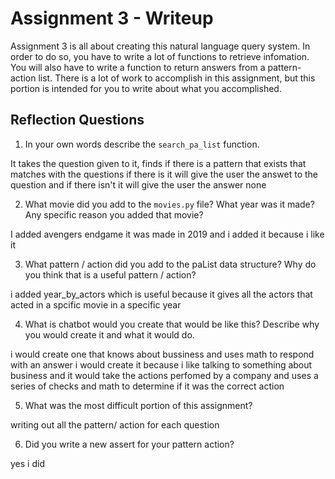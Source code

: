 # Assignment 3 - Writeup

Assignment 3 is all about creating this natural language query system.  In order to do so, you have to write a lot of functions to retrieve infomation.  You will also have to write a function to return answers from a pattern-action list.  There is a lot of work to accomplish in this assignment, but this portion is intended for you to write about what you accomplished.

## Reflection Questions
1. In your own words describe the `search_pa_list` function.

It takes the question given to it, finds if there is a pattern that exists that matches with the questions if there is it will give the user the answet to the question and if there isn't it will give the user the answer none

2. What movie did you add to the `movies.py` file?  What year was it made? Any specific reason you added that movie?

I added avengers endgame it was made in 2019 and i added it because i like it

3. What pattern / action did you add to the paList data structure?  Why do you think that is a useful pattern / action?

i added year_by_actors which is useful because it gives all the actors that acted in a spcific movie in a specific year

4. What is chatbot would you create that would be like this?  Describe why you would create it and what it would do.

i would create one that knows about bussiness and uses math to respond with an answer i would create it because i like talking to something about business and it would take the actions perfomed by a company and uses a series of checks and math to determine if it was the correct action

5. What was the most difficult portion of this assignment?

writing out all the pattern/ action for each question

6. Did you write a new assert for your pattern action?

yes i did 

